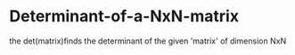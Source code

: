 # Determinant-of-a-NxN-matrix
the det(matrix)finds the determinant of the given 'matrix' of dimension NxN
